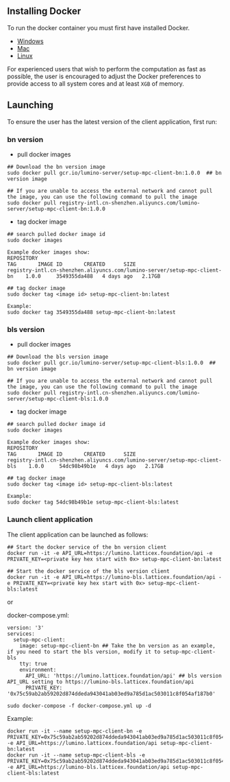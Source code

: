 ## Installing Docker

To run the docker container you must first have installed Docker.

- [Windows](https://hub.docker.com/editions/community/docker-ce-desktop-windows)
- [Mac](https://hub.docker.com/editions/community/docker-ce-desktop-mac)
- [Linux](https://docs.docker.com/engine/install/)


For experienced users that wish to perform the computation as fast as possible, the user is encouraged to adjust the Docker preferences to provide access to all system cores and at least `XGB` of memory.

## Launching

To ensure the user has the latest version of the client application, first run:

### bn version

+ pull docker images
```
## Download the bn version image
sudo docker pull gcr.io/lumino-server/setup-mpc-client-bn:1.0.0  ## bn version image

## If you are unable to access the external network and cannot pull the image, you can use the following command to pull the image
sudo docker pull registry-intl.cn-shenzhen.aliyuncs.com/lumino-server/setup-mpc-client-bn:1.0.0
```

+ tag docker image

```
## search pulled docker image id
sudo docker images

Example docker images show: 
REPOSITORY                                                                  TAG       IMAGE ID       CREATED      SIZE
registry-intl.cn-shenzhen.aliyuncs.com/lumino-server/setup-mpc-client-bn    1.0.0     3549355da488   4 days ago   2.17GB

## tag docker image
sudo docker tag <image id> setup-mpc-client-bn:latest

Example:
sudo docker tag 3549355da488 setup-mpc-client-bn:latest
```

### bls version

+ pull docker images
```
## Download the bls version image
sudo docker pull gcr.io/lumino-server/setup-mpc-client-bls:1.0.0  ## bn version image

## If you are unable to access the external network and cannot pull the image, you can use the following command to pull the image
sudo docker pull registry-intl.cn-shenzhen.aliyuncs.com/lumino-server/setup-mpc-client-bls:1.0.0
```

+ tag docker image
```
## search pulled docker image id
sudo docker images

Example docker images show: 
REPOSITORY                                                                  TAG       IMAGE ID       CREATED      SIZE
registry-intl.cn-shenzhen.aliyuncs.com/lumino-server/setup-mpc-client-bls    1.0.0     54dc98b49b1e   4 days ago   2.17GB

## tag docker image
sudo docker tag <image id> setup-mpc-client-bls:latest

Example:
sudo docker tag 54dc98b49b1e setup-mpc-client-bls:latest
```

### Launch client application
The client application can be launched as follows:

```
## Start the docker service of the bn version client
docker run -it -e API_URL=https://lumino.latticex.foundation/api -e PRIVATE_KEY=<private key hex start with 0x> setup-mpc-client-bn:latest

## Start the docker service of the bls version client
docker run -it -e API_URL=https://lumino-bls.latticex.foundation/api -e PRIVATE_KEY=<private key hex start with 0x> setup-mpc-client-bls:latest
```
or

docker-compose.yml: 
```
version: '3'
services:
  setup-mpc-client:
    image: setup-mpc-client-bn ## Take the bn version as an example, if you need to start the bls version, modify it to setup-mpc-client-bls
    tty: true
    environment:
      API_URL: 'https://lumino.latticex.foundation/api' ## bls version API_URL setting to https://lumino-bls.latticex.foundation/api
      PRIVATE_KEY: '0x75c59ab2ab59202d874ddeda943041ab03ed9a785d1ac503011c8f054af187b0'
```

```
sudo docker-compose -f docker-compose.yml up -d
```

Example:

```
docker run -it --name setup-mpc-client-bn -e PRIVATE_KEY=0x75c59ab2ab59202d874ddeda943041ab03ed9a785d1ac503011c8f054af187b0 -e API_URL=https://lumino.latticex.foundation/api setup-mpc-client-bn:latest
docker run -it --name setup-mpc-client-bls -e PRIVATE_KEY=0x75c59ab2ab59202d874ddeda943041ab03ed9a785d1ac503011c8f054af187b0 -e API_URL=https://lumino-bls.latticex.foundation/api setup-mpc-client-bls:latest
```


